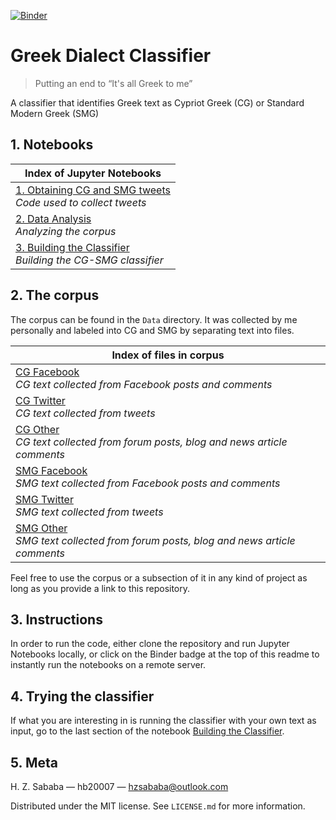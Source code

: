 [![Binder](https://mybinder.org/badge.svg)](https://mybinder.org/v2/gh/hb20007/greek-dialect-classifier/master)

# Greek Dialect Classifier

> Putting an end to “It's all Greek to me”

A classifier that identifies Greek text as Cypriot Greek (CG) or Standard Modern Greek (SMG)

## 1. Notebooks
|Index of Jupyter Notebooks|
|---|
|[1. Obtaining CG and SMG tweets](https://github.com/hb20007/greek-dialect-classifier/blob/master/1-Obtaining-CG-SMG-Tweets.ipynb)<br>*Code used to collect tweets*|
|[2. Data Analysis](https://github.com/hb20007/greek-dialect-classifier/blob/master/2-Data-Analysis.ipynb)<br>*Analyzing the corpus*|
|[3. Building the Classifier](https://github.com/hb20007/greek-dialect-classifier/blob/master/3-Building-the-Classifier.ipynb)<br>*Building the CG-SMG classifier*|

## 2. The corpus
The corpus can be found in the `Data` directory. It was collected by me personally and labeled into CG and SMG by separating text into files.

|Index of files in corpus|
|---|
|[CG Facebook](https://github.com/hb20007/greek-dialect-classifier/blob/master/Data/cg_fb.txt)<br>*CG text collected from Facebook posts and comments*|
|[CG Twitter](https://github.com/hb20007/greek-dialect-classifier/blob/master/Data/cg_twitter.txt)<br>*CG text collected from tweets*|
|[CG Other](https://github.com/hb20007/greek-dialect-classifier/blob/master/Data/cg_other.txt)<br>*CG text collected from forum posts, blog and news article comments*|
|[SMG Facebook](https://github.com/hb20007/greek-dialect-classifier/blob/master/Data/smg_fb.txt)<br>*SMG text collected from Facebook posts and comments*|
|[SMG Twitter](https://github.com/hb20007/greek-dialect-classifier/blob/master/Data/smg_twitter.txt)<br>*SMG text collected from tweets*|
|[SMG Other](https://github.com/hb20007/greek-dialect-classifier/blob/master/Data/smg_other.txt)<br>*SMG text collected from forum posts, blog and news article comments*|

Feel free to use the corpus or a subsection of it in any kind of project as long as you provide a link to this repository.

## 3. Instructions
In order to run the code, either clone the repository and run Jupyter Notebooks locally, or click on the Binder badge at the top of this readme to instantly run the notebooks on a remote server.

## 4. Trying the classifier
If what you are interesting in is running the classifier with your own text as input, go to the last section of the notebook [Building the Classifier](https://github.com/hb20007/greek-dialect-classifier/blob/master/3-Building-the-Classifier.ipynb).

## 5. Meta

H. Z. Sababa &mdash; hb20007 &mdash; hzsababa@outlook.com

Distributed under the MIT license. See `LICENSE.md` for more information.